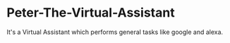 # Peter-The-Virtual-Assistant
It's a  Virtual Assistant which performs general tasks like google and alexa.
